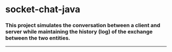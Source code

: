 # socket-chat-java

###  This project simulates the conversation between a client and server while maintaining the history (log) of the exchange between the two entities. 
------------------
